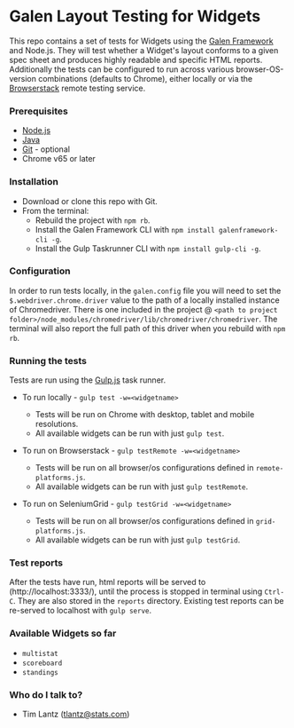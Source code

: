 # Galen Layout Testing for Widgets #

This repo contains a set of tests for Widgets using the [Galen Framework](http://galenframework.com/) and Node.js.  They will test whether a Widget's layout conforms to a given spec sheet and produces highly readable and specific HTML reports.  Additionally the tests can be configured to run across various browser-OS-version combinations (defaults to Chrome), either locally or via the [Browserstack](http://www.browserstack.com) remote testing service.

### Prerequisites ###
* [Node.js](https://nodejs.org/en/)
* [Java](https://www.java.com/en/)
* [Git](https://git-scm.com/) - optional
* Chrome v65 or later

### Installation ###
* Download or clone this repo with Git.
* From the terminal:
    * Rebuild the project with `npm rb`.
    * Install the Galen Framework CLI with `npm install galenframework-cli -g`.
    * Install the Gulp Taskrunner CLI with `npm install gulp-cli -g`.

### Configuration ###
In order to run tests locally, in the `galen.config` file you will need to set the
`$.webdriver.chrome.driver` value to the path of a locally installed instance of Chromedriver.  There is one included in the project @ `<path to project folder>/node_modules/chromedriver/lib/chromedriver/chromedriver`.  The terminal
will also report the full path of this driver when you rebuild with `npm rb`.

### Running the tests ###
Tests are run using the [Gulp.js](https://gulpjs.com/) task runner.

* To run locally - `gulp test -w=<widgetname>`
    * Tests will be run on Chrome with desktop, tablet and mobile resolutions.
    * All available widgets can be run with just `gulp test`.

* To run on Browserstack - `gulp testRemote -w=<widgetname>`
    * Tests will be run on all browser/os configurations defined in `remote-platforms.js`.
    * All available widgets can be run with just `gulp testRemote`.

* To run on SeleniumGrid - `gulp testGrid -w=<widgetname>`
    * Tests will be run on all browser/os configurations defined in `grid-platforms.js`.
    * All available widgets can be run with just `gulp testGrid`.

### Test reports ###
After the tests have run, html reports will be served to (http://localhost:3333/), until the process is stopped in terminal using `Ctrl-C`. They are also stored in the `reports` directory.  Existing test reports can be re-served to localhost with `gulp serve`.

### Available Widgets so far ###
* `multistat`
* `scoreboard`
* `standings`

### Who do I talk to? ###
* Tim Lantz (tlantz@stats.com)
